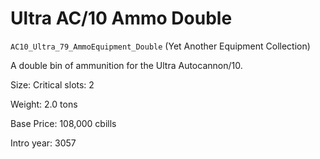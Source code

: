 # Ultra AC/10 Ammo Double

`AC10_Ultra_79_AmmoEquipment_Double` (Yet Another Equipment Collection)

A double bin of ammunition for the Ultra Autocannon/10.

Size: Critical slots: 2

Weight: 2.0 tons

Base Price: 108,000 cbills

Intro year: 3057

